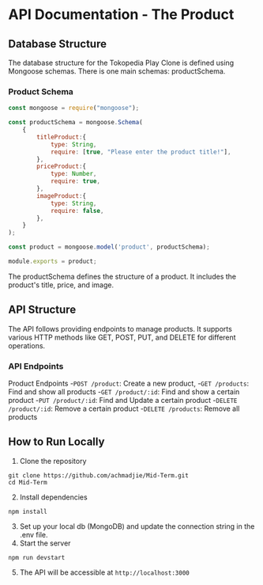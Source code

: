 # API Documentation - The Product

## Database Structure
The database structure for the Tokopedia Play Clone is defined using Mongoose schemas. There is one main schemas: productSchema.

### Product Schema
```javascript
const mongoose = require("mongoose");

const productSchema = mongoose.Schema(
	{
		titleProduct:{
			type: String,
			require: [true, "Please enter the product title!"],
		},
		priceProduct:{
			type: Number,
			require: true,
		},
		imageProduct:{
			type: String,
			require: false,
		},
	}
);

const product = mongoose.model('product', productSchema);

module.exports = product;
```
The productSchema defines the structure of a product. It includes the product's title, price, and image.

## API Structure
The API follows providing endpoints to manage products. It supports various HTTP methods like GET, POST, PUT, and DELETE for different operations.

### API Endpoints
Product Endpoints
-`POST /product`: Create a new product,
-`GET /products`: Find and show all products
-`GET /product/:id`: Find and show a certain product
-`PUT /product/:id`: Find and Update a certain product
-`DELETE /product/:id`: Remove a certain product
-`DELETE /products`: Remove all products

## How to Run Locally
1. Clone the repository
```
git clone https://github.com/achmadjie/Mid-Term.git
cd Mid-Term
```
2. Install dependencies
```
npm install
```
3. Set up your local db (MongoDB) and update the connection string in the .env file.
4. Start the server
```
npm run devstart
```
5. The API will be accessible at `http://localhost:3000`
